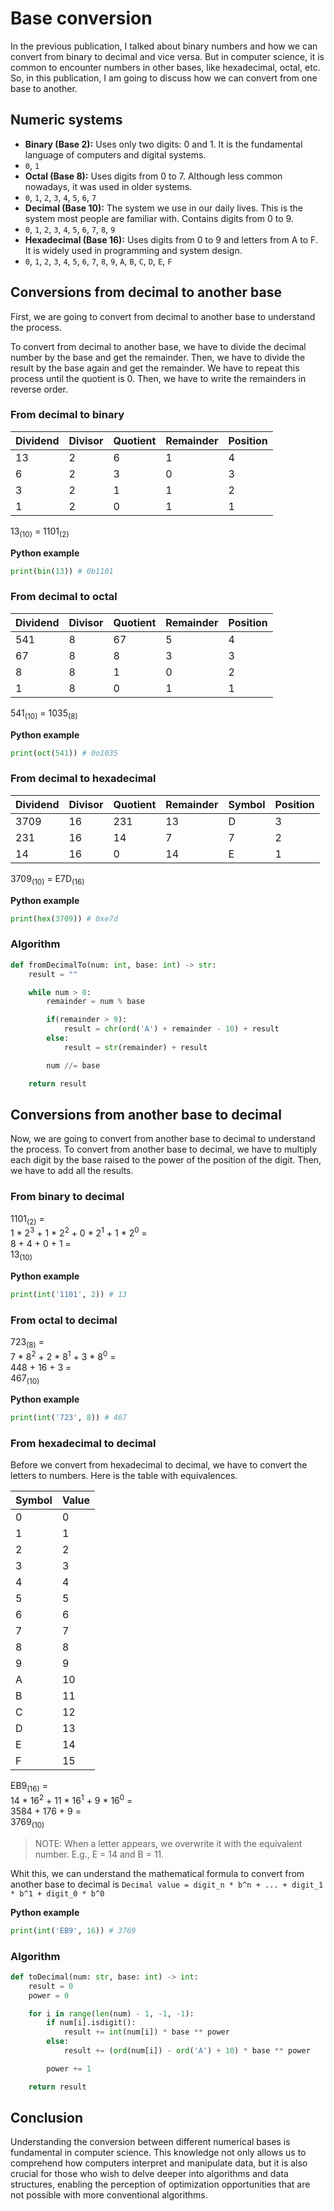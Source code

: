 # Base conversion

In the previous publication, I talked about binary numbers and how we can convert from binary to decimal and vice versa. But in computer science, it is common to encounter numbers in other bases, like hexadecimal, octal, etc. So, in this publication, I am going to discuss how we can convert from one base to another.


## Numeric systems

* **Binary (Base 2):** Uses only two digits: 0 and 1. It is the fundamental language of computers and digital systems.
 * `0`, `1`
* **Octal (Base 8):** Uses digits from 0 to 7. Although less common nowadays, it was used in older systems.
 * `0`, `1`, `2`, `3`, `4`, `5`, `6`, `7`
* **Decimal (Base 10):** The system we use in our daily lives. This is the system most people are familiar with. Contains digits from 0 to 9.
 * `0`, `1`, `2`, `3`, `4`, `5`, `6`, `7`, `8`, `9`
* **Hexadecimal (Base 16):** Uses digits from 0 to 9 and letters from A to F. It is widely used in programming and system design.
 * `0`, `1`, `2`, `3`, `4`, `5`, `6`, `7`, `8`, `9`, `A`, `B`, `C`, `D`, `E`, `F`


## Conversions from decimal to another base

First, we are going to convert from decimal to another base to understand the process.

To convert from decimal to another base, we have to divide the decimal number by the base and get the remainder. Then, we have to divide the result by the base again and get the remainder. We have to repeat this process until the quotient is 0. Then, we have to write the remainders in reverse order.


### From decimal to binary

| Dividend | Divisor | Quotient | Remainder | Position |
|----------|---------|----------|-----------|----------|
| 13       | 2       | 6        | 1         | 4        |
| 6        | 2       | 3        | 0         | 3        |
| 3        | 2       | 1        | 1         | 2        |
| 1        | 2       | 0        | 1         | 1        |

13<sub>(10)</sub> = 1101<sub>(2)</sub>

**Python example**
```python
print(bin(13)) # 0b1101
```


### From decimal to octal

| Dividend | Divisor | Quotient | Remainder | Position |
|----------|---------|----------|-----------|----------|
| 541      | 8       | 67       | 5         | 4        |
| 67       | 8       | 8        | 3         | 3        |
| 8        | 8       | 1        | 0         | 2        |
| 1        | 8       | 0        | 1         | 1        |

541<sub>(10)</sub> = 1035<sub>(8)</sub>

**Python example**
```python
print(oct(541)) # 0o1035
```


### From decimal to hexadecimal

| Dividend | Divisor | Quotient | Remainder | Symbol | Position |
|----------|---------|----------|-----------|--------|----------|
| 3709     | 16      | 231      | 13        | D      | 3        |
| 231      | 16      | 14       | 7         | 7      | 2        |
| 14       | 16      | 0        | 14        | E      | 1        |

3709<sub>(10)</sub> = E7D<sub>(16)</sub>

**Python example**
```python
print(hex(3709)) # 0xe7d
```


### Algorithm

```python
def fromDecimalTo(num: int, base: int) -> str:
    result = ""

    while num > 0:
        remainder = num % base

        if(remainder > 9):
            result = chr(ord('A') + remainder - 10) + result
        else:
            result = str(remainder) + result

        num //= base

    return result
```


## Conversions from another base to decimal

Now, we are going to convert from another base to decimal to understand the process. To convert from another base to decimal, we have to multiply each digit by the base raised to the power of the position of the digit. Then, we have to add all the results.


### From binary to decimal

1101<sub>(2)</sub> = <br>
1 * 2<sup>3</sup> + 1 * 2<sup>2</sup> + 0 * 2<sup>1</sup> + 1 * 2<sup>0</sup> = <br>
8 + 4 + 0 + 1 = <br>
13<sub>(10)</sub>


**Python example**
```python
print(int('1101', 2)) # 13
```


### From octal to decimal

723<sub>(8)</sub> = <br>
7 * 8<sup>2</sup> + 2 * 8<sup>1</sup> + 3 * 8<sup>0</sup> = <br>
448 + 16 + 3 = <br>
467<sub>(10)</sub>

**Python example**
```python
print(int('723', 8)) # 467
```


### From hexadecimal to decimal

Before we convert from hexadecimal to decimal, we have to convert the letters to numbers. Here is the table with equivalences.

| Symbol | Value |
|--------|-------|
| 0      | 0     |
| 1      | 1     |
| 2      | 2     |
| 3      | 3     |
| 4      | 4     |
| 5      | 5     |
| 6      | 6     |
| 7      | 7     |
| 8      | 8     |
| 9      | 9     |
| A      | 10    |
| B      | 11    |
| C      | 12    |
| D      | 13    |
| E      | 14    |
| F      | 15    |

EB9<sub>(16)</sub> = <br>
14 * 16<sup>2</sup> + 11 * 16<sup>1</sup> + 9 * 16<sup>0</sup> = <br>
3584 + 176 + 9 = <br>
3769<sub>(10)</sub>

> NOTE: When a letter appears, we overwrite it with the equivalent number. E.g., E = 14 and B = 11.

Whit this, we can understand the mathematical formula to convert from another base to decimal is `Decimal value = digit_n * b^n + ... + digit_1 * b^1 + digit_0 * b^0`

**Python example**
```python
print(int('EB9', 16)) # 3769
```


### Algorithm

```python
def toDecimal(num: str, base: int) -> int:
    result = 0
    power = 0

    for i in range(len(num) - 1, -1, -1):
        if num[i].isdigit():
            result += int(num[i]) * base ** power
        else:
            result += (ord(num[i]) - ord('A') + 10) * base ** power

        power += 1

    return result
```



## Conclusion

Understanding the conversion between different numerical bases is fundamental in computer science. This knowledge not only allows us to comprehend how computers interpret and manipulate data, but it is also crucial for those who wish to delve deeper into algorithms and data structures, enabling the perception of optimization opportunities that are not possible with more conventional algorithms.
